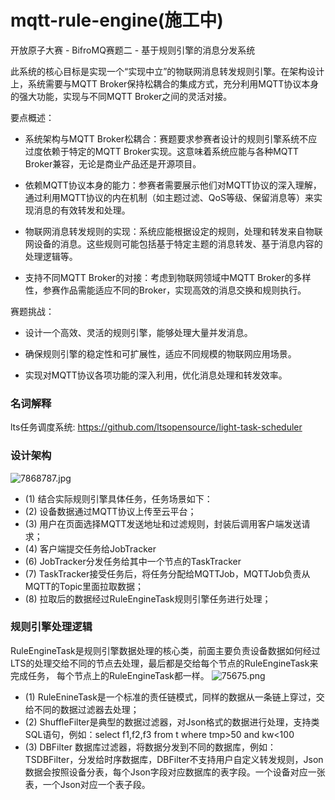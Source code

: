 # mqtt-rule-engine(施工中)
开放原子大赛 - BifroMQ赛题二 - 基于规则引擎的消息分发系统

此系统的核心目标是实现一个“实现中立”的物联网消息转发规则引擎。在架构设计上，系统需要与MQTT Broker保持松耦合的集成方式，充分利用MQTT协议本身的强大功能，实现与不同MQTT Broker之间的灵活对接。

要点概述：

- 系统架构与MQTT Broker松耦合：赛题要求参赛者设计的规则引擎系统不应过度依赖于特定的MQTT Broker实现。这意味着系统应能与各种MQTT Broker兼容，无论是商业产品还是开源项目。

- 依赖MQTT协议本身的能力：参赛者需要展示他们对MQTT协议的深入理解，通过利用MQTT协议的内在机制（如主题过滤、QoS等级、保留消息等）来实现消息的有效转发和处理。

-  物联网消息转发规则的实现：系统应能根据设定的规则，处理和转发来自物联网设备的消息。这些规则可能包括基于特定主题的消息转发、基于消息内容的处理逻辑等。

-  支持不同MQTT Broker的对接：考虑到物联网领域中MQTT Broker的多样性，参赛作品需能适应不同的Broker，实现高效的消息交换和规则执行。

赛题挑战：

- 设计一个高效、灵活的规则引擎，能够处理大量并发消息。

-  确保规则引擎的稳定性和可扩展性，适应不同规模的物联网应用场景。

-  实现对MQTT协议各项功能的深入利用，优化消息处理和转发效率。

### 名词解释

lts任务调度系统: https://github.com/ltsopensource/light-task-scheduler

### 设计架构
![7868787.jpg](https://github.com/kaori-seasons/mqtt-rule-engine/assets/20021404/1dee35e2-be32-4b7c-9ea5-8213385f9764)

 - (1) 结合实际规则引擎具体任务，任务场景如下：
 - (2) 设备数据通过MQTT协议上传至云平台；
- (3) 用户在页面选择MQTT发送地址和过滤规则，封装后调用客户端发送请求；
- (4) 客户端提交任务给JobTracker
- (6) JobTracker分发任务给其中一个节点的TaskTracker
- (7) TaskTracker接受任务后，将任务分配给MQTTJob，MQTTJob负责从MQTT的Topic里面拉取数据；
- (8) 拉取后的数据经过RuleEngineTask规则引擎任务进行处理；

### 规则引擎处理逻辑

RuleEngineTask是规则引擎数据处理的核心类，前面主要负责设备数据如何经过LTS的处理交给不同的节点去处理，最后都是交给每个节点的RuleEngineTask来完成任务， 每个节点上的RuleEngineTask都一样。
![75675.png](https://github.com/kaori-seasons/mqtt-rule-engine/assets/20021404/23a9da25-e734-4d98-8c77-354d09f8fb74)


- (1) RuleEnineTask是一个标准的责任链模式，同样的数据从一条链上穿过，交给不同的数据过滤器去处理；
- (2) ShuffleFilter是典型的数据过滤器，对Json格式的数据进行处理，支持类SQL语句，例如：select f1,f2,f3 from t where tmp>50 and kw<100
- (3) DBFilter 数据库过滤器，将数据分发到不同的数据库，例如：TSDBFilter，分发给时序数据库，DBFilter不支持用户自定义转发规则，Json数据会按照设备分表，每个Json字段对应数据库的表字段。一个设备对应一张表，一个Json对应一个表子段。

